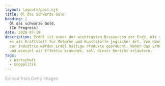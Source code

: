```yaml
---
layout: layouts/post.njk
title: Öl das schwarze Gold
heading: |
  Öl das schwarze Gold. 
  (In Progress)
date: 2020-07-19
description: Erdöl ist eines der wichtigsten Ressourcen der Erde. Wir verwenden
  es als Kraftstoff für Motoren und Kunststoffe jeglicher Art. Vom Haushalt bis
  zur Industrie werden Erdöl haltige Produkte gebraucht. Woher das Erdöl stammt
  und wieviel wir Effektiv brauchen, soll dieser Bericht erläutern.
tags:
  - Wirtschaft
  - Geopolitik
---
```

<a id='jT7XoskJQL1_TBsF5I40Uw' class='gie-single' href='http://www.gettyimages.ch/detail/77619643' target='_blank' style='color:#a7a7a7;text-decoration:none;font-weight:normal !important;border:none;display:inline-block;'>Embed from Getty Images</a><script>window.gie=window.gie||function(c){(gie.q=gie.q||\[]).push(c)};gie(function(){gie.widgets.load({id:'jT7XoskJQL1*TBsF5I40Uw',sig:'QXweEk0sjcoEgn9droco3*-fzziUctbmKI9yOEAR8z0=',w:'426px',h:'594px',items:'77619643',caption: true ,tld:'ch',is360: false })});</script><script src='//embed-cdn.gettyimages.com/widgets.js' charset='utf-8' async></script>